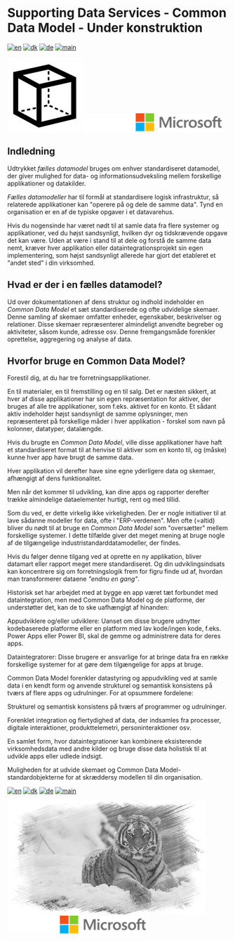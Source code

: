 # Supporting Data Services - Common Data Model - Under konstruktion

[![en](https://img.shields.io/badge/lang-en-red.svg)](README.md)
[![dk](https://img.shields.io/badge/lang-dk-green.svg)](README-da.md)
[![de](https://img.shields.io/badge/lang-de-yellow.svg)](README-de.md)
[![main](https://img.shields.io/badge/main-document-blue.svg)](README.md)

![CMD](../../images/DataModel.png) ![microsoft](../../images/microsoft.png)

## Indledning

Udtrykket *fælles datamodel* bruges om enhver standardiseret datamodel, der giver mulighed for data- og informationsudveksling mellem forskellige applikationer og datakilder. 

*Fælles datamodeller* har til formål at standardisere logisk infrastruktur, så relaterede applikationer kan "operere på og dele de samme data".
Tynd en organisation er en af de typiske opgaver i et datavarehus.

Hvis du nogensinde har været nødt til at samle data fra flere systemer og applikationer, ved du højst sandsynligt, hvilken dyr og tidskrævende opgave det kan være.
Uden at være i stand til at dele og forstå de samme data nemt, kræver hver applikation eller dataintegrationsprojekt sin egen implementering, som højst sandsynligt allerede har gjort det 
etableret et "andet sted" i din virksomhed.

## Hvad er der i en fælles datamodel?

Ud over dokumentationen af dens struktur og indhold indeholder en *Common Data Model* et sæt standardiserede og ofte udvidelige skemaer. Denne samling af skemaer omfatter enheder,
egenskaber, beskrivelser og relationer. Disse skemaer repræsenterer almindeligt anvendte begreber og aktiviteter, såsom kunde, adresse osv. 
Denne fremgangsmåde forenkler oprettelse, aggregering og analyse af data.

## Hvorfor bruge en Common Data Model?

Forestil dig, at du har tre forretningsapplikationer.

En til materialer, en til fremstilling og en til salg. Det er næsten sikkert, at hver af disse applikationer har sin egen repræsentation for aktiver, der bruges af alle tre applikationer, som f.eks.
aktivet for en konto. Et sådant aktiv indeholder højst sandsynligt de samme oplysninger, men repræsenteret på forskellige måder i hver applikation - forskel som navn på kolonner, datatyper, datalængde.

Hvis du brugte en *Common Data Model*, ville disse applikationer have haft et standardiseret format til at henvise til aktiver som en konto til, og (måske) kunne hver app have brugt de samme data.

Hver applikation vil derefter have sine egne yderligere data og skemaer, afhængigt af dens funktionalitet. 

Men når det kommer til udvikling, kan dine apps og rapporter derefter trække almindelige dataelementer hurtigt, rent og med tillid.

Som du ved, er dette virkelig ikke virkeligheden. Der er nogle initiativer til at lave sådanne modeller for data, ofte i "ERP-verdenen". Men ofte (=altid) bliver du nødt til at bruge en *Common Data Model*
som "oversætter" mellem forskellige systemer. I dette tilfælde giver det meget mening at bruge nogle af de tilgængelige industristandarddatamodeller, der findes.

Hvis du følger denne tilgang ved at oprette en ny applikation, bliver datamart eller rapport meget mere standardiseret. Og din udviklingsindsats kan koncentrere sig om forretningslogik frem for
figru finde ud af, hvordan man transformerer dataene *"endnu en gang"*.

Historisk set har arbejdet med at bygge en app været tæt forbundet med dataintegration, men med Common Data Model og de platforme, der understøtter det, kan de to ske uafhængigt af hinanden:

Appudviklere og/eller udviklere: Uanset om disse brugere udnytter kodebaserede platforme eller en platform med lav kode/ingen kode, f.eks. Power Apps eller Power BI, skal de gemme og administrere data for deres apps.

Dataintegratorer: Disse brugere er ansvarlige for at bringe data fra en række forskellige systemer for at gøre dem tilgængelige for apps at bruge.

Common Data Model forenkler datastyring og appudvikling ved at samle data i en kendt form og anvende strukturel og semantisk konsistens på tværs af flere apps og udrulninger. For at opsummere fordelene:

Strukturel og semantisk konsistens på tværs af programmer og udrulninger.

Forenklet integration og flertydighed af data, der indsamles fra processer, digitale interaktioner, produkttelemetri, personinteraktioner osv.

En samlet form, hvor dataintegrationer kan kombinere eksisterende virksomhedsdata med andre kilder og bruge disse data holistisk til at udvikle apps eller udlede indsigt.

Muligheden for at udvide skemaet og Common Data Model-standardobjekterne for at skræddersy modellen til din organisation.

[![en](https://img.shields.io/badge/lang-en-red.svg)](README.md)
[![dk](https://img.shields.io/badge/lang-dk-green.svg)](README-da.md)
[![de](https://img.shields.io/badge/lang-de-yellow.svg)](README-de.md)
[![main](https://img.shields.io/badge/main-document-blue.svg)](README.md)

![tiger](images/tiger.jpg) ![microsoft](images/microsoft.png)

